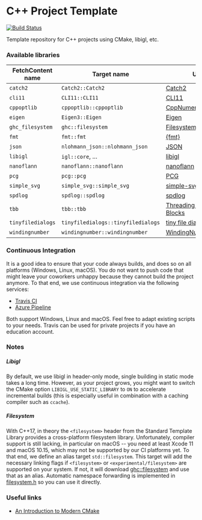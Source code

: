 # C++ Project Template

[![Build Status](https://dev.azure.com/jdumas-github/cpp-project-template/_apis/build/status/jdumas.cpp-project-template?branchName=master)](https://dev.azure.com/jdumas-github/cpp-project-template/_build/latest?definitionId=1&branchName=master)

Template repository for C++ projects using CMake, libigl, etc.

### Available libraries

| FetchContent name | Target name | Url |
| --- | --- | --- |
| `catch2`           | `Catch2::Catch2`                   | [Catch2](https://github.com/catchorg/Catch2.git)                         |
| `cli11`            | `CLI11::CLI11`                     | [CLI11](https://github.com/CLIUtils/CLI11.git)                           |
| `cppoptlib`        | `cppoptlib::cppoptlib`             | [CppNumericalSolvers](https://github.com/PatWie/CppNumericalSolvers.git) |
| `eigen`            | `Eigen3::Eigen`                    | [Eigen](https://github.com/eigenteam/eigen-git-mirror)                   |
| `ghc_filesystem`   | `ghc::filesystem`                  | [Filesystem](https://github.com/gulrak/filesystem.git)                   |
| `fmt`              | `fmt::fmt`                         | [{fmt}](https://github.com/fmtlib/fmt)                                   |
| `json`             | `nlohmann_json::nlohmann_json`     | [JSON](https://github.com/nlohmann/json)                                 |
| `libigl`           | `igl::core`, ...                   | [libigl](https://github.com/libigl/libigl.git)                           |
| `nanoflann`        | `nanoflann::nanoflann`             | [nanoflann](https://github.com/jlblancoc/nanoflann)                      |
| `pcg`              | `pcg::pcg`                         | [PCG](https://github.com/imneme/pcg-cpp.git)                             |
| `simple_svg`       | `simple_svg::simple_svg`           | [simple-svg](https://github.com/adishavit/simple-svg.git)                |
| `spdlog`           | `spdlog::spdlog`                   | [spdlog](https://github.com/gabime/spdlog)                               |
| `tbb`              | `tbb::tbb`                         | [Threading Building Blocks](https://github.com/wjakob/tbb.git)           |
| `tinyfiledialogs`  | `tinyfiledialogs::tinyfiledialogs` | [tiny file dialogs](https://sourceforge.net/projects/tinyfiledialogs/)   |
| `windingnumber`    | `windingnumber::windingnumber`     | [WindingNumber](https://github.com/sideeffects/WindingNumber)            |

### Continuous Integration

It is a good idea to ensure that your code always builds, and does so on all platforms (Windows, Linux, macOS). You do not want to push code that might leave your coworkers unhappy because they cannot build the project anymore. To that end, we use continuous integration via the following services:

- [Travis CI](https://docs.travis-ci.com/user/tutorial/)
- [Azure Pipeline](https://docs.microsoft.com/en-us/azure/devops/pipelines/repos/github)

Both support Windows, Linux and macOS. Feel free to adapt existing scripts to your needs. Travis can be used for private projects if you have an education account.

<!-- TODO: Add continuous integration with Github Actions -->

### Notes

##### Libigl

By default, we use libigl in header-only mode, single building in static mode takes a long time. However, as your project grows, you might want to switch the CMake option `LIBIGL_USE_STATIC_LIBRARY` to `ON` to accelerate incremental builds (this is especially useful in combination with a caching compiler such as `ccache`).

##### Filesystem

With C++17, in theory the `<filesystem>` header from the Standard Template Library provides a cross-platform filesystem library. Unfortunately, compiler support is still lacking, in particular on macOS -- you need at least Xcode 11 and macOS 10.15, which may not be supported by our CI platforms yet. To that end, we define an alias target `std::filesystem`. This target will add the necessary linking flags if `<filesystem>` or `<experimental/filesystem>` are supported on your system. If not, it will download [ghc::filesystem](https://github.com/gulrak/filesystem) and use that as an alias. Automatic namespace forwarding is implemented in [filesystem.h](https://github.com/jdumas/cpp-project-template/blob/master/src/gazebo/filesystem.h) so you can use it directly.

### Useful links

- [An Introduction to Modern CMake](https://cliutils.gitlab.io/modern-cmake/)
